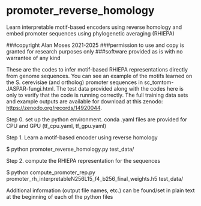 # promoter_reverse_homology
Learn interpretable motif-based encoders using reverse homology and embed promoter sequences using phylogenetic averaging (RHIEPA)


###copyright Alan Moses 2021-2025
###permission to use and copy is granted for research purposes only
###software provided as is with no warrantee of any kind

These are the codes to infer motif-based RHIEPA representations directly from genome sequences. You can see an example of the motifs learned on the S. cerevisiae (and ortholog) promoter sequences in sc_tomtom-JASPAR-fungi.html. The test data provided along with the codes here is only to verify that the code is running correctly. The full training data sets and example outputs are available for download at this zenodo: https://zenodo.org/records/14920044.

Step 0. set up the python environment. conda .yaml files are provided for CPU and GPU (tf_cpu.yaml, tf_gpu.yaml)

Step 1. Learn a motif-based encoder using reverse homology

 $ python promoter_reverse_homology.py test_data/

Step 2. compute the RHIEPA representation for the sequences

$ python compute_promoter_rep.py promoter_rh_interpretableN256L15_f4_b256_final_weights.h5 test_data/

Additional information (output file names, etc.) can be found/set in plain text at the beginning of each of the python files

